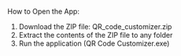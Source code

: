 How to Open the App:

1. Download the ZIP file: QR_code_customizer.zip
2. Extract the contents of the ZIP file to any folder
3. Run the application (QR Code Customizer.exe)